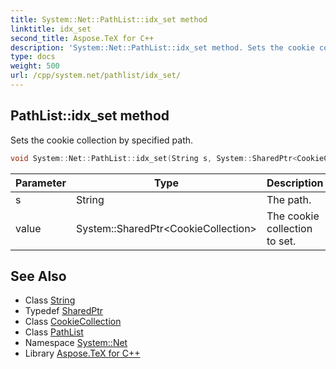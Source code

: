 ```yaml
---
title: System::Net::PathList::idx_set method
linktitle: idx_set
second_title: Aspose.TeX for C++
description: 'System::Net::PathList::idx_set method. Sets the cookie collection by specified path in C++.'
type: docs
weight: 500
url: /cpp/system.net/pathlist/idx_set/
---
```

## PathList::idx_set method


Sets the cookie collection by specified path.

```cpp
void System::Net::PathList::idx_set(String s, System::SharedPtr<CookieCollection> value)
```


| Parameter | Type | Description |
| --- | --- | --- |
| s | String | The path. |
| value | System::SharedPtr\<CookieCollection\> | The cookie collection to set. |

## See Also

* Class [String](../../../system/string/)
* Typedef [SharedPtr](../../../system/sharedptr/)
* Class [CookieCollection](../../cookiecollection/)
* Class [PathList](../)
* Namespace [System::Net](../../)
* Library [Aspose.TeX for C++](../../../)
